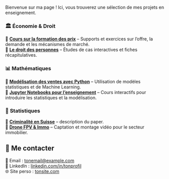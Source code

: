 Bienvenue sur ma page ! Ici, vous trouverez une sélection de mes projets en enseignement.

### 🏛️ **Économie & Droit**  
📌 **[Cours sur la formation des prix](https://lienversPDF.com)** – Supports et exercices sur l’offre, la demande et les mécanismes de marché.  
📌 **[Le droit des personnes](https://lienversPDF.com)** – Études de cas interactives et fiches récapitulatives.  

### 📊 **Mathématiques**  
📌 **[Modélisation des ventes avec Python](https://lienversRepo.com)** – Utilisation de modèles statistiques et de Machine Learning.  
📌 **[Jupyter Notebooks pour l’enseignement](https://lienversRepo.com)** – Cours interactifs pour introduire les statistiques et la modélisation.  

### 🎥 **Statistiques**  
📌 **[Criminalité en Suisse](https://github.com/LKunz/Projets/blob/main/Criminality.pdf)** – description du paper.  
📌 **[Drone FPV & Immo](https://lienversPortfolio.com)** – Captation et montage vidéo pour le secteur immobilier.  

## 🔗 Me contacter  
📧 Email : [tonemail@example.com](mailto:tonemail@example.com)  
🔗 LinkedIn : [linkedin.com/in/tonprofil](https://linkedin.com/in/tonprofil)  
🌐 Site perso : [tonsite.com](https://tonsite.com) 
